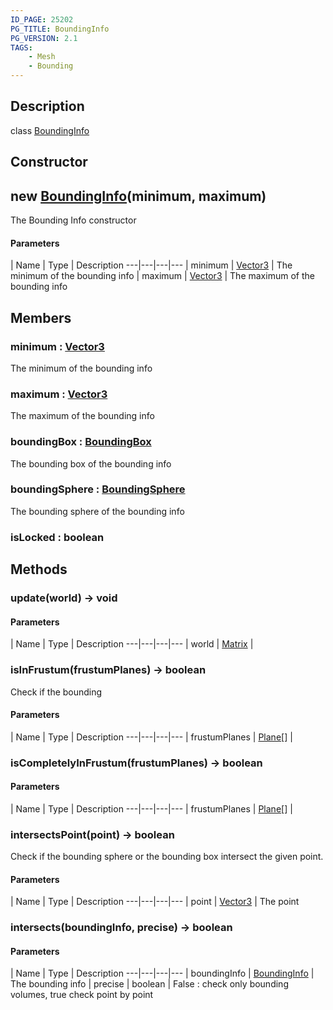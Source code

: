 ```yaml
---
ID_PAGE: 25202
PG_TITLE: BoundingInfo
PG_VERSION: 2.1
TAGS:
    - Mesh
    - Bounding
---
```

## Description

class [BoundingInfo](/classes/3.0/BoundingInfo)



## Constructor

## new [BoundingInfo](/classes/3.0/BoundingInfo)(minimum, maximum)

The Bounding Info constructor

#### Parameters
 | Name | Type | Description
---|---|---|---
 | minimum | [Vector3](/classes/3.0/Vector3) |      The minimum of the bounding info
 | maximum | [Vector3](/classes/3.0/Vector3) |      The maximum of the bounding info
## Members

### minimum : [Vector3](/classes/3.0/Vector3)

The minimum of the bounding info

### maximum : [Vector3](/classes/3.0/Vector3)

The maximum of the bounding info

### boundingBox : [BoundingBox](/classes/3.0/BoundingBox)

The bounding box of the bounding info

### boundingSphere : [BoundingSphere](/classes/3.0/BoundingSphere)

The bounding sphere of the bounding info

### isLocked : boolean



## Methods

### update(world) &rarr; void



#### Parameters
 | Name | Type | Description
---|---|---|---
 | world | [Matrix](/classes/3.0/Matrix) |    

### isInFrustum(frustumPlanes) &rarr; boolean

Check if the bounding

#### Parameters
 | Name | Type | Description
---|---|---|---
 | frustumPlanes | [Plane](/classes/3.0/Plane)[] |      

### isCompletelyInFrustum(frustumPlanes) &rarr; boolean



#### Parameters
 | Name | Type | Description
---|---|---|---
 | frustumPlanes | [Plane](/classes/3.0/Plane)[] |      

### intersectsPoint(point) &rarr; boolean

Check if the bounding sphere or the bounding box intersect the given point.

#### Parameters
 | Name | Type | Description
---|---|---|---
 | point | [Vector3](/classes/3.0/Vector3) |      The point

### intersects(boundingInfo, precise) &rarr; boolean



#### Parameters
 | Name | Type | Description
---|---|---|---
 | boundingInfo | [BoundingInfo](/classes/3.0/BoundingInfo) |      The bounding info
 | precise | boolean |      False : check only bounding volumes, true check point by point
